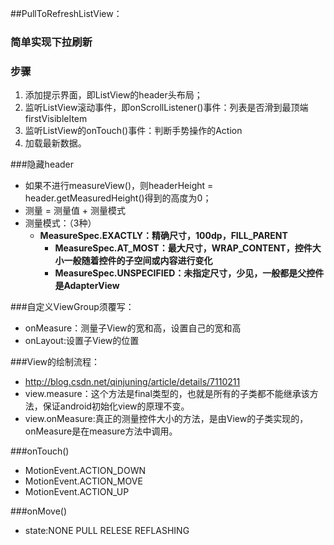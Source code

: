 ##PullToRefreshListView：
### 简单实现下拉刷新
### 步骤
 1. 添加提示界面，即ListView的header头布局；
 2. 监听ListView滚动事件，即onScrollListener()事件：列表是否滑到最顶端firstVisibleItem
 3. 监听ListView的onTouch()事件：判断手势操作的Action
 4. 加载最新数据。

###隐藏header
* 如果不进行measureView()，则headerHeight = header.getMeasuredHeight()得到的高度为0；
* 测量 = 测量值 + 测量模式
* 测量模式：（3种）
  * **MeasureSpec.EXACTLY：精确尺寸，100dp，FILL_PARENT**
 	* **MeasureSpec.AT_MOST：最大尺寸，WRAP_CONTENT，控件大小一般随着控件的子空间或内容进行变化**
 	* **MeasureSpec.UNSPECIFIED：未指定尺寸，少见，一般都是父控件是AdapterView**


###自定义ViewGroup须覆写：
* onMeasure：测量子View的宽和高，设置自己的宽和高
* onLayout:设置子View的位置

###View的绘制流程：
* http://blog.csdn.net/qinjuning/article/details/7110211
* view.measure：这个方法是final类型的，也就是所有的子类都不能继承该方法，保证android初始化view的原理不变。
* view.onMeasure:真正的测量控件大小的方法，是由View的子类实现的，onMeasure是在measure方法中调用。

###onTouch()
* MotionEvent.ACTION_DOWN
* MotionEvent.ACTION_MOVE
* MotionEvent.ACTION_UP

###onMove() 
* state:NONE  PULL  RELESE  REFLASHING
